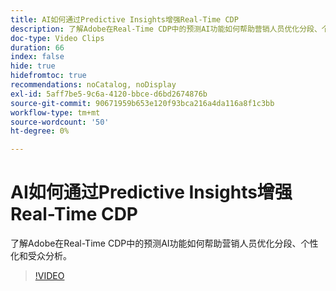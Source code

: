 ```yaml
---
title: AI如何通过Predictive Insights增强Real-Time CDP
description: 了解Adobe在Real-Time CDP中的预测AI功能如何帮助营销人员优化分段、个性化和受众分析。
doc-type: Video Clips
duration: 66
index: false
hide: true
hidefromtoc: true
recommendations: noCatalog, noDisplay
exl-id: 5aff7be5-9c6a-4120-bbce-d6bd2674876b
source-git-commit: 90671959b653e120f93bca216a4da116a8f1c3bb
workflow-type: tm+mt
source-wordcount: '50'
ht-degree: 0%

---
```


# AI如何通过Predictive Insights增强Real-Time CDP

了解Adobe在Real-Time CDP中的预测AI功能如何帮助营销人员优化分段、个性化和受众分析。

<!-- 85_OS512_3442427_65_how-ai-enhances-realtime-cdp-with-predictive-insights -->
>[!VIDEO](https://video.tv.adobe.com/v/3459970/?learn=on&enablevpops=true&captions=chi_hans)
